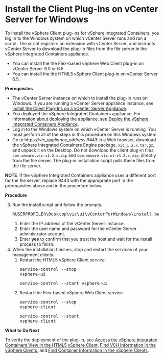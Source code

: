 # Install the Client Plug-Ins on vCenter Server for Windows #

To install the vSphere Client plug-ins for vSphere Integrated Containers, you log in to the Windows system on which vCenter Server runs and run a script. The script registers an extension with vCenter Server, and instructs vCenter Server to download the plug-in files from the file server in the vSphere Integrated Containers appliance.

- You can install the the Flex-based vSphere Web Client plug-in on vCenter Server 6.0 or 6.5.
- You can install the the HTML5 vSphere Client plug-in on vCenter Server 6.5.

**Prerequisites**

- The vCenter Server instance on which to install the plug-in runs on Windows. If you are running a vCenter Server appliance instance, see [Install the Client Plug-Ins on a vCenter Server Appliance](plugins_vcsa.md).
- You deployed the vSphere Integrated Containers appliance. For information about deploying the appliance, see [Deploy the vSphere Integrated Containers Appliance](deploy_vic_appliance.md).
- Log in to the Windows system on which vCenter Server is running. You must perform all of the steps in this procedure on this Windows system.
- Go to https://<i>vic_appliance_address</i>:9443 in a Web browser, download the vSphere Integrated Containers Engine package, `vic_1.2.x.tar.gz`, and unpack it on the Desktop. Do not download the client plug-in files, `com.vmware.vic-v1.2.x.zip` and `com.vmware.vic.ui-v1.2.x.zip`, directly from the file server. The plug-in installation script pulls these files from the file server.

**NOTE**: If the vSphere Integrated Containers appliance uses a different port for the file server, replace 9443 with the appropriate port in the prerequisites above and in the procedure below.

**Procedure**

3. Run the install script and follow the prompts.<pre>%USERPROFILE%\Desktop\vic\ui\vCenterForWindows\install.bat</pre>
	1. Enter the IP address of the vCenter Server instance.
	1. Enter the user name and password for the vCenter Server administrator account.
	2. Enter **yes** to confirm that you trust the host and wait for the install process to finish. 
10. When the installation finishes, stop and restart the services of your management clients.
	1. Restart the HTML5 vSphere Client service.<pre>service-control --stop vsphere-ui</pre><pre>service-control --start vsphere-ui</pre>
	2. Restart the Flex-based vSphere Web Client service.<pre>service-control --stop vsphere-client</pre><pre>service-control --start vsphere-client</pre>

**What to Do Next**

To verify the deployment of the plug-in, see [Access the vSphere Integrated Containers View in the HTML5 vSphere Client](access_h5_ui.md), [Find VCH Information in the vSphere Clients](vch_portlet_ui.md), and [Find Container Information in the vSphere Clients](container_portlet_ui.md).
